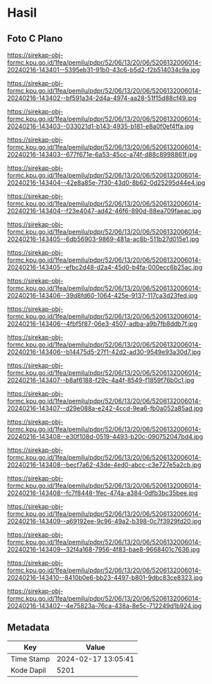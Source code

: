 # Hasil

## Foto C Plano

https://sirekap-obj-formc.kpu.go.id/1fea/pemilu/pdpr/52/06/13/20/06/5206132006014-20240216-143401--5395eb31-91b0-43c6-b5d2-f2b514034c9a.jpg

https://sirekap-obj-formc.kpu.go.id/1fea/pemilu/pdpr/52/06/13/20/06/5206132006014-20240216-143402--bf591a34-2d4a-4974-aa28-51f15d88cf49.jpg

https://sirekap-obj-formc.kpu.go.id/1fea/pemilu/pdpr/52/06/13/20/06/5206132006014-20240216-143403--033021d1-b143-4935-b181-e8a0f0ef4ffa.jpg

https://sirekap-obj-formc.kpu.go.id/1fea/pemilu/pdpr/52/06/13/20/06/5206132006014-20240216-143403--677f671e-6a53-45cc-a74f-d88c8998861f.jpg

https://sirekap-obj-formc.kpu.go.id/1fea/pemilu/pdpr/52/06/13/20/06/5206132006014-20240216-143404--42e8a85e-7f30-43d0-8b62-0d25295d44e4.jpg

https://sirekap-obj-formc.kpu.go.id/1fea/pemilu/pdpr/52/06/13/20/06/5206132006014-20240216-143404--f23e4047-ad42-46f6-890d-88ea709faeac.jpg

https://sirekap-obj-formc.kpu.go.id/1fea/pemilu/pdpr/52/06/13/20/06/5206132006014-20240216-143405--6db56903-9869-481a-ac8b-511b27d015e1.jpg

https://sirekap-obj-formc.kpu.go.id/1fea/pemilu/pdpr/52/06/13/20/06/5206132006014-20240216-143405--efbc2d48-d2a4-45d0-b4fa-000ecc6b25ac.jpg

https://sirekap-obj-formc.kpu.go.id/1fea/pemilu/pdpr/52/06/13/20/06/5206132006014-20240216-143406--39d8fd60-1064-425e-9137-117ca3d23fed.jpg

https://sirekap-obj-formc.kpu.go.id/1fea/pemilu/pdpr/52/06/13/20/06/5206132006014-20240216-143406--4fbf5f87-06e3-4507-adba-a9b7fb8ddb7f.jpg

https://sirekap-obj-formc.kpu.go.id/1fea/pemilu/pdpr/52/06/13/20/06/5206132006014-20240216-143406--b14475d5-27f1-42d2-ad30-9549e93a30d7.jpg

https://sirekap-obj-formc.kpu.go.id/1fea/pemilu/pdpr/52/06/13/20/06/5206132006014-20240216-143407--b8af6188-f29c-4a4f-8549-f1859f76b0c1.jpg

https://sirekap-obj-formc.kpu.go.id/1fea/pemilu/pdpr/52/06/13/20/06/5206132006014-20240216-143407--d29e088a-e242-4ccd-9ea6-fb0a052a85ad.jpg

https://sirekap-obj-formc.kpu.go.id/1fea/pemilu/pdpr/52/06/13/20/06/5206132006014-20240216-143408--e30f108d-0519-4493-b20c-090752047bd4.jpg

https://sirekap-obj-formc.kpu.go.id/1fea/pemilu/pdpr/52/06/13/20/06/5206132006014-20240216-143408--becf7a62-43de-4ed0-abcc-c3e727e5a2cb.jpg

https://sirekap-obj-formc.kpu.go.id/1fea/pemilu/pdpr/52/06/13/20/06/5206132006014-20240216-143408--fc7f8448-1fec-474a-a384-0dfb3bc35bee.jpg

https://sirekap-obj-formc.kpu.go.id/1fea/pemilu/pdpr/52/06/13/20/06/5206132006014-20240216-143409--a69192ee-9c96-49a2-b398-0c7f3929fd20.jpg

https://sirekap-obj-formc.kpu.go.id/1fea/pemilu/pdpr/52/06/13/20/06/5206132006014-20240216-143409--32f4a168-7956-4f83-bae8-9668401c7636.jpg

https://sirekap-obj-formc.kpu.go.id/1fea/pemilu/pdpr/52/06/13/20/06/5206132006014-20240216-143410--8410b0e6-bb23-4497-b801-9dbc83ce8323.jpg

https://sirekap-obj-formc.kpu.go.id/1fea/pemilu/pdpr/52/06/13/20/06/5206132006014-20240216-143402--4e75823a-76ca-438a-8e5c-712249d1b924.jpg


## Metadata

| Key        | Value               |
| ---------- | ------------------- |
| Time Stamp | 2024-02-17 13:05:41 |
| Kode Dapil | 5201                |



